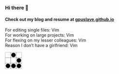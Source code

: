 ### Hi there 👋
#### Check out my blog and resume at [gpuslave.github.io](https://gpuslave.github.io/) 
For editing single files: Vim \
For working on large projects: Vim \
For flexing on my lesser colleagues: Vim \
Reason I don’t have a girlfriend: Vim 

![](img/glider.png)
<!-- | | | |
| --- | --- | --- |
| _ | 0 | _ |
| _ | _ | 0 |
| 0 | 0 | 0 | -->